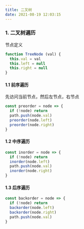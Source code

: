 ```yaml
---
title: 二叉树
date: 2021-08-19 12:03:15
---
```

### 1. 二叉树遍历
节点定义
```js
function TreeNode (val) {
  this.val = val
  this.left = null
  this.right = null
}
```

#### 1.1 前序遍历
先访问当前节点，然后左节点，右节点
```js
const preorder = node => {
  if (!node) return
  path.push(node.val)
  preorder(node.left)
  preorder(node.right)
}
```

#### 1.2 中序遍历
```js
const inorder = node => {
  if (!node) return
  inorder(node.left)
  path.push(node.val)
  inorder(node.right)
}
```

#### 1.3 后序遍历
```js
const backorder = node => {
  if (!node) return
  backorder(node.left)
  backorder(node.right)
  path.push(node.val)
}
```
